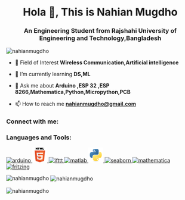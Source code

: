 
<h1 align="center">Hola 👋, This is Nahian Mugdho</h1>
<h3 align="center">An Engineering Student from Rajshahi University of Engineering and Technology,Bangladesh</h3>

<p align="left"> <img src="https://komarev.com/ghpvc/?username=nahianmugdho&label=Profile%20views&color=0e75b6&style=flat" alt="nahianmugdho" /> </p>

- 🔭 Field of Interest **Wireless Communication,Artificial intelligence**

- 🌱 I’m currently learning **DS,ML**

- 💬 Ask me about **Arduino ,ESP 32 ,ESP 8266,Mathematica,Python,Micropython,PCB**

- 📫 How to reach me **nahianmugdho@gmail.com**

<h3 align="left">Connect with me:</h3>
<p align="left">
</p>

<h3 align="left">Languages and Tools:</h3>
<p align="left"> <a href="https://www.arduino.cc/" target="_blank" rel="noreferrer"> <img src="https://cdn.worldvectorlogo.com/logos/arduino-1.svg" alt="arduino" width="40" height="40"/> </a> <a href="https://www.w3.org/html/" target="_blank" rel="noreferrer"> <img src="https://raw.githubusercontent.com/devicons/devicon/master/icons/html5/html5-original-wordmark.svg" alt="html5" width="40" height="40"/> </a> <a href="https://ifttt.com/" target="_blank" rel="noreferrer"> <img src="https://www.vectorlogo.zone/logos/ifttt/ifttt-ar21.svg" alt="ifttt" width="40" height="40"/> </a> <a href="https://www.mathworks.com/" target="_blank" rel="noreferrer"> <img src="https://upload.wikimedia.org/wikipedia/commons/2/21/Matlab_Logo.png" alt="matlab" width="40" height="40"/> </a> <a href="https://www.python.org" target="_blank" rel="noreferrer"> <img src="https://raw.githubusercontent.com/devicons/devicon/master/icons/python/python-original.svg" alt="python" width="40" height="40"/> </a> <a href="https://seaborn.pydata.org/" target="_blank" rel="noreferrer"> <img src="https://seaborn.pydata.org/_images/logo-mark-lightbg.svg" alt="seaborn" width="40" height="40"/> </a> <a href="https://www.wolfram.com/mathematica/" target="_blank" rel="noreferrer"> <img src="https://upload.wikimedia.org/wikipedia/commons/2/20/Mathematica_Logo.svg" alt="mathematica" width="40" height="40"/> </a><a href="https://fritzing.org/" target="_blank" rel="noreferrer"> <img src="https://fr.m.wikipedia.org/wiki/Fichier:Fritzing_logo_(new).png" alt="fritzing" width="40" height="40"/> </a>
</p>

<p><img align="left" src="https://github-readme-stats.vercel.app/api/top-langs?username=nahianmugdho&show_icons=true&locale=en&layout=compact" alt="nahianmugdho" /></p>

<p>&nbsp;<img align="center" src="https://github-readme-stats.vercel.app/api?username=nahianmugdho&show_icons=true&locale=en" alt="nahianmugdho" /></p>

<p><img align="center" src="https://github-readme-streak-stats.herokuapp.com/?user=nahianmugdho&" alt="nahianmugdho" /></p>
